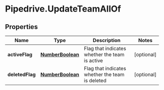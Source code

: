 # Pipedrive.UpdateTeamAllOf

## Properties

Name | Type | Description | Notes
------------ | ------------- | ------------- | -------------
**activeFlag** | [**NumberBoolean**](NumberBoolean.md) | Flag that indicates whether the team is active | [optional] 
**deletedFlag** | [**NumberBoolean**](NumberBoolean.md) | Flag that indicates whether the team is deleted | [optional] 


